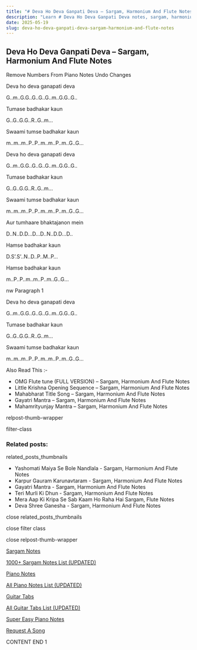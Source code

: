 ```yaml
---
title: "# Deva Ho Deva Ganpati Deva – Sargam, Harmonium And Flute Notes"
description: "Learn # Deva Ho Deva Ganpati Deva notes, sargam, harmonium notations and flute notes. Easy step-by-step tutorial for beginners."
date: 2025-05-19
slug: deva-ho-deva-ganpati-deva-sargam-harmonium-and-flute-notes
---
```


## Deva Ho Deva Ganpati Deva – Sargam, Harmonium And Flute Notes

Remove Numbers From Piano Notes
Undo Changes

Deva ho deva ganapati deva

G..m..G.G..G..G..G..m..G.G..G..

Tumase badhakar kaun

G..G..G.G..R..G..m…

Swaami tumse badhakar kaun

m..m..m..P..P..m..m..P..m..G..G…

Deva ho deva ganapati deva

G..m..G.G..G..G..G..m..G.G..G..

Tumase badhakar kaun

G..G..G.G..R..G..m…

Swaami tumse badhakar kaun

m..m..m..P..P..m..m..P..m..G..G…

Aur tumhaare bhaktajanon mein

D..N..D.D…D…D..N..D.D…D..

Hamse badhakar kaun

D.S’.S’..N..D..P..M..P…

Hamse badhakar kaun

m..P..P..m..m..P..m..G..G…

nw Paragraph 1

Deva ho deva ganapati deva

G..m..G.G..G..G..G..m..G.G..G..

Tumase badhakar kaun

G..G..G.G..R..G..m…

Swaami tumse badhakar kaun

m..m..m..P..P..m..m..P..m..G..G…

Also Read This :-

* OMG Flute tune (FULL VERSION) – Sargam, Harmonium And Flute Notes
* Little Krishna Opening Sequence – Sargam, Harmonium And Flute Notes
* Mahabharat Title Song – Sargam, Harmonium And Flute Notes
* Gayatri Mantra – Sargam, Harmonium And Flute Notes
* Mahamrityunjay Mantra – Sargam, Harmonium And Flute Notes

relpost-thumb-wrapper

filter-class

### Related posts:

related_posts_thumbnails

* Yashomati Maiya Se Bole Nandlala - Sargam, Harmonium And Flute Notes
* Karpur Gauram Karunavtaram - Sargam, Harmonium And Flute Notes
* Gayatri Mantra - Sargam, Harmonium And Flute Notes
* Teri Murli Ki Dhun - Sargam, Harmonium And Flute Notes
* Mera Aap Ki Kripa Se Sab Kaam Ho Raha Hai Sargam, Flute Notes
* Deva Shree Ganesha - Sargam, Harmonium And Flute Notes

close related_posts_thumbnails

close filter class

close relpost-thumb-wrapper

[Sargam Notes](https://www.notationsworld.com/sargam-notes.html)

[1000+ Sargam Notes List (UPDATED)](https://www.notationsworld.com/all-songs-list-sargam-notes.html)

[Piano Notes](https://www.notationsworld.com/piano-notes.html)

[All Piano Notes List (UPDATED)](https://www.notationsworld.com/all-songs-list-piano-notes.html)

[Guitar Tabs](https://www.notationsworld.com/guitar-tabs.html)

[All Guitar Tabs List (UPDATED)](https://www.notationsworld.com/all-songs-list-guitar-tabs.html)

[Super Easy Piano Notes](https://studywall.in/)

[Request A Song](https://www.notationsworld.com/request-a-song.html)

CONTENT END 1

